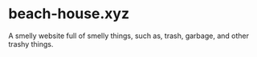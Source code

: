 # beach-house.xyz
A smelly website full of smelly things, such as, trash, garbage, and other trashy things.
